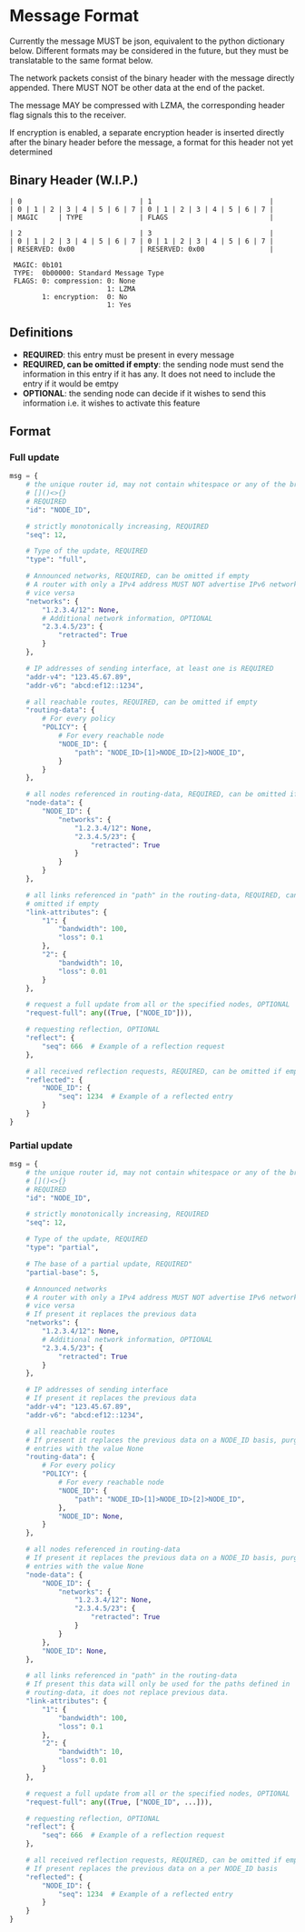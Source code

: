 # Message Format

Currently the message MUST be json, equivalent to the python dictionary below.
Different formats may be considered in the future, but they must be translatable
to the same format below.

The network packets consist of the binary header with the message directly
appended. There MUST NOT be other data at the end of the packet.

The message MAY be compressed with LZMA, the corresponding header flag signals
this to the receiver.

If encryption is enabled, a separate encryption header is inserted directly
after the binary header before the message, a format for this header not yet
determined

## Binary Header (W.I.P.)
```text
| 0                             | 1                             |
| 0 | 1 | 2 | 3 | 4 | 5 | 6 | 7 | 0 | 1 | 2 | 3 | 4 | 5 | 6 | 7 |
| MAGIC     | TYPE              | FLAGS                         |

| 2                             | 3                             |
| 0 | 1 | 2 | 3 | 4 | 5 | 6 | 7 | 0 | 1 | 2 | 3 | 4 | 5 | 6 | 7 |
| RESERVED: 0x00                | RESERVED: 0x00                |

 MAGIC: 0b101
 TYPE:  0b00000: Standard Message Type
 FLAGS: 0: compression: 0: None
                        1: LZMA
        1: encryption:  0: No
                        1: Yes
```

## Definitions

* **REQUIRED**: this entry must be present in every message
* **REQUIRED, can be omitted if empty**: the sending node must send the
  information in this entry if it has any. It does not need to include the entry
  if it would be emtpy
* **OPTIONAL**: the sending node can decide if it wishes to send this
  information i.e. it wishes to activate this feature

## Format

### Full update

```python
msg = {
    # the unique router id, may not contain whitespace or any of the brackets:
    # []()<>{}
    # REQUIRED
    "id": "NODE_ID",

    # strictly monotonically increasing, REQUIRED
    "seq": 12,

    # Type of the update, REQUIRED
    "type": "full",

    # Announced networks, REQUIRED, can be omitted if empty
    # A router with only a IPv4 address MUST NOT advertise IPv6 networks and
    # vice versa
    "networks": {
        "1.2.3.4/12": None,
        # Additional network information, OPTIONAL
        "2.3.4.5/23": {
            "retracted": True
        }
    },

    # IP addresses of sending interface, at least one is REQUIRED
    "addr-v4": "123.45.67.89",
    "addr-v6": "abcd:ef12::1234",

    # all reachable routes, REQUIRED, can be omitted if empty
    "routing-data": {
        # For every policy
        "POLICY": {
            # For every reachable node
            "NODE_ID": {
                "path": "NODE_ID>[1]>NODE_ID>[2]>NODE_ID",
            }
        }
    },

    # all nodes referenced in routing-data, REQUIRED, can be omitted if empty
    "node-data": {
        "NODE_ID": {
            "networks": {
                "1.2.3.4/12": None,
                "2.3.4.5/23": {
                    "retracted": True
                }
            }
        }
    },

    # all links referenced in "path" in the routing-data, REQUIRED, can be
    # omitted if empty
    "link-attributes": {
        "1": {
            "bandwidth": 100,
            "loss": 0.1
        },
        "2": {
            "bandwidth": 10,
            "loss": 0.01
        }
    },

    # request a full update from all or the specified nodes, OPTIONAL
    "request-full": any((True, ["NODE_ID"])),

    # requesting reflection, OPTIONAL
    "reflect": {
        "seq": 666  # Example of a reflection request
    },

    # all received reflection requests, REQUIRED, can be omitted if empty
    "reflected": {
        "NODE_ID": {
            "seq": 1234  # Example of a reflected entry
        }
    }
}
```

### Partial update

```python
msg = {
    # the unique router id, may not contain whitespace or any of the brackets:
    # []()<>{}
    # REQUIRED
    "id": "NODE_ID",

    # strictly monotonically increasing, REQUIRED
    "seq": 12,

    # Type of the update, REQUIRED
    "type": "partial",

    # The base of a partial update, REQUIRED"
    "partial-base": 5,

    # Announced networks
    # A router with only a IPv4 address MUST NOT advertise IPv6 networks and
    # vice versa
    # If present it replaces the previous data
    "networks": {
        "1.2.3.4/12": None,
        # Additional network information, OPTIONAL
        "2.3.4.5/23": {
            "retracted": True
        }
    },

    # IP addresses of sending interface
    # If present it replaces the previous data
    "addr-v4": "123.45.67.89",
    "addr-v6": "abcd:ef12::1234",

    # all reachable routes
    # If present it replaces the previous data on a NODE_ID basis, purging
    # entries with the value None
    "routing-data": {
        # For every policy
        "POLICY": {
            # For every reachable node
            "NODE_ID": {
                "path": "NODE_ID>[1]>NODE_ID>[2]>NODE_ID",
            },
            "NODE_ID": None,
        }
    },

    # all nodes referenced in routing-data
    # If present it replaces the previous data on a NODE_ID basis, purging
    # entries with the value None
    "node-data": {
        "NODE_ID": {
            "networks": {
                "1.2.3.4/12": None,
                "2.3.4.5/23": {
                    "retracted": True
                }
            }
        },
        "NODE_ID": None,
    },

    # all links referenced in "path" in the routing-data
    # If present this data will only be used for the paths defined in
    # routing-data, it does not replace previous data.
    "link-attributes": {
        "1": {
            "bandwidth": 100,
            "loss": 0.1
        },
        "2": {
            "bandwidth": 10,
            "loss": 0.01
        }
    },

    # request a full update from all or the specified nodes, OPTIONAL
    "request-full": any((True, ["NODE_ID", ...])),

    # requesting reflection, OPTIONAL
    "reflect": {
        "seq": 666  # Example of a reflection request
    },

    # all received reflection requests, REQUIRED, can be omitted if empty
    # If present replaces the previous data on a per NODE_ID basis
    "reflected": {
        "NODE_ID": {
            "seq": 1234  # Example of a reflected entry
        }
    }
}
```
